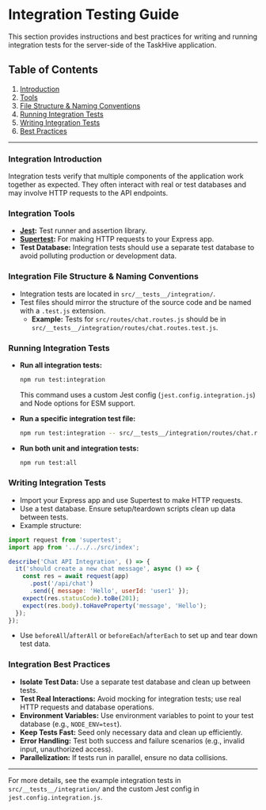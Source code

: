# Integration Testing Guide

This section provides instructions and best practices for writing and running integration tests for the server-side of the TaskHive application.

## Table of Contents

1. [Introduction](#integration-introduction)
2. [Tools](#integration-tools)
3. [File Structure & Naming Conventions](#integration-file-structure--naming-conventions)
4. [Running Integration Tests](#running-integration-tests)
5. [Writing Integration Tests](#writing-integration-tests)
6. [Best Practices](#integration-best-practices)

---

### Integration Introduction

Integration tests verify that multiple components of the application work together as expected. They often interact with real or test databases and may involve HTTP requests to the API endpoints.

### Integration Tools

- **[Jest](https://jestjs.io/):** Test runner and assertion library.
- **[Supertest](https://github.com/ladjs/supertest):** For making HTTP requests to your Express app.
- **Test Database:** Integration tests should use a separate test database to avoid polluting production or development data.

### Integration File Structure & Naming Conventions

- Integration tests are located in `src/__tests__/integration/`.
- Test files should mirror the structure of the source code and be named with a `.test.js` extension.
  - **Example:** Tests for `src/routes/chat.routes.js` should be in `src/__tests__/integration/routes/chat.routes.test.js`.

### Running Integration Tests

- **Run all integration tests:**

  ```bash
  npm run test:integration
  ```

  This command uses a custom Jest config (`jest.config.integration.js`) and Node options for ESM support.

- **Run a specific integration test file:**

  ```bash
  npm run test:integration -- src/__tests__/integration/routes/chat.routes.test.js
  ```

- **Run both unit and integration tests:**

  ```bash
  npm run test:all
  ```

### Writing Integration Tests

- Import your Express app and use Supertest to make HTTP requests.
- Use a test database. Ensure setup/teardown scripts clean up data between tests.
- Example structure:

```javascript
import request from 'supertest';
import app from '../../../src/index';

describe('Chat API Integration', () => {
  it('should create a new chat message', async () => {
    const res = await request(app)
      .post('/api/chat')
      .send({ message: 'Hello', userId: 'user1' });
    expect(res.statusCode).toBe(201);
    expect(res.body).toHaveProperty('message', 'Hello');
  });
});
```

- Use `beforeAll`/`afterAll` or `beforeEach`/`afterEach` to set up and tear down test data.

### Integration Best Practices

- **Isolate Test Data:** Use a separate test database and clean up between tests.
- **Test Real Interactions:** Avoid mocking for integration tests; use real HTTP requests and database operations.
- **Environment Variables:** Use environment variables to point to your test database (e.g., `NODE_ENV=test`).
- **Keep Tests Fast:** Seed only necessary data and clean up efficiently.
- **Error Handling:** Test both success and failure scenarios (e.g., invalid input, unauthorized access).
- **Parallelization:** If tests run in parallel, ensure no data collisions.

---

For more details, see the example integration tests in `src/__tests__/integration/` and the custom Jest config in `jest.config.integration.js`.
